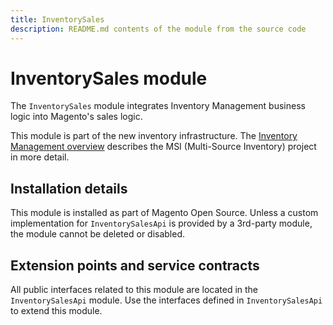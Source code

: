 ```yaml
---
title: InventorySales
description: README.md contents of the module from the source code
---
```


# InventorySales module

The `InventorySales` module integrates Inventory Management business logic into Magento's sales logic.

This module is part of the new inventory infrastructure. The
[Inventory Management overview](https://devdocs.magento.com/guides/v2.4/inventory/index.html)
describes the MSI (Multi-Source Inventory) project in more detail.

## Installation details

This module is installed as part of Magento Open Source. Unless a custom implementation for `InventorySalesApi`
is provided by a 3rd-party module, the module cannot be deleted or disabled.

## Extension points and service contracts

All public interfaces related to this module are located in the `InventorySalesApi` module.
Use the interfaces defined in `InventorySalesApi` to extend this module.

